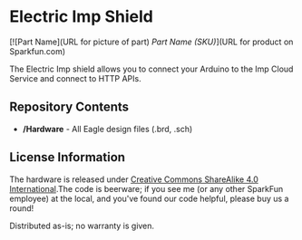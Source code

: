 Electric Imp Shield
===================

[![Part Name](URL for picture of part)
*Part Name (SKU)*](URL for product on Sparkfun.com)

The Electric Imp shield allows you to connect your Arduino to the Imp Cloud Service and connect to HTTP APIs. 


Repository Contents
-------------------
* **/Hardware** - All Eagle design files (.brd, .sch)


License Information
-------------------
The hardware is released under [Creative Commons ShareAlike 4.0 International](https://creativecommons.org/licenses/by-sa/4.0/).The code is beerware; if you see me (or any other SparkFun employee) at the local, and you've found our code helpful, please buy us a round!

Distributed as-is; no warranty is given.

